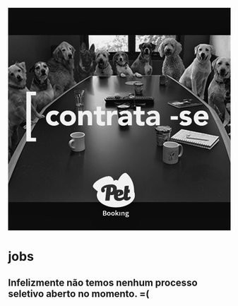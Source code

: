 ![alt text](https://github.com/PetBookingBrasil/jobs/blob/master/contratase.png "Pet Booking contrata!")

# jobs

## Infelizmente não temos nenhum processo seletivo aberto no momento. =(